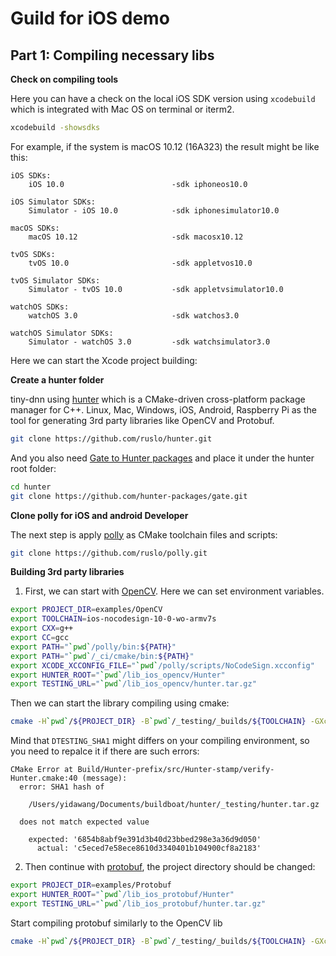 # Guild for iOS demo #
## Part 1: Compiling necessary libs ##
**Check on compiling tools**

Here you can have a check on the local iOS SDK version using ```xcodebuild``` which is integrated with Mac OS
on terminal or iterm2.
```bash
xcodebuild -showsdks
```
For example, if the system is macOS 10.12 (16A323) the result might be like this:

```
iOS SDKs:
	iOS 10.0                      	-sdk iphoneos10.0

iOS Simulator SDKs:
	Simulator - iOS 10.0          	-sdk iphonesimulator10.0

macOS SDKs:
	macOS 10.12                   	-sdk macosx10.12

tvOS SDKs:
	tvOS 10.0                     	-sdk appletvos10.0

tvOS Simulator SDKs:
	Simulator - tvOS 10.0         	-sdk appletvsimulator10.0

watchOS SDKs:
	watchOS 3.0                   	-sdk watchos3.0

watchOS Simulator SDKs:
	Simulator - watchOS 3.0       	-sdk watchsimulator3.0
```
Here we can start the Xcode project building:

**Create a hunter folder**

tiny-dnn using [hunter](https://github.com/ruslo/hunter) which is a CMake-driven cross-platform package manager for C++. Linux, Mac, Windows, iOS, Android, Raspberry Pi as the tool for generating 3rd party libraries like OpenCV and Protobuf.
```bash
git clone https://github.com/ruslo/hunter.git
```
And you also need [Gate to Hunter packages](https://github.com/hunter-packages/gate) and place it under the hunter root folder:
```bash
cd hunter
git clone https://github.com/hunter-packages/gate.git
```
**Clone polly for iOS and android Developer**

The next step is apply [polly](https://github.com/ruslo/polly) as CMake toolchain files and scripts:
```bash
git clone https://github.com/ruslo/polly.git
```
**Building 3rd party libraries**

1. First, we can start with [OpenCV](https://github.com/opencv/opencv). Here we can set environment variables.

```bash
export PROJECT_DIR=examples/OpenCV
export TOOLCHAIN=ios-nocodesign-10-0-wo-armv7s
export CXX=g++
export CC=gcc
export PATH="`pwd`/polly/bin:${PATH}"
export PATH="`pwd`/_ci/cmake/bin:${PATH}"
export XCODE_XCCONFIG_FILE="`pwd`/polly/scripts/NoCodeSign.xcconfig"
export HUNTER_ROOT="`pwd`/lib_ios_opencv/Hunter"
export TESTING_URL="`pwd`/lib_ios_opencv/hunter.tar.gz"
```
Then we can start the library compiling using cmake:
```bash
cmake -H`pwd`/${PROJECT_DIR} -B`pwd`/_testing/_builds/${TOOLCHAIN} -GXcode -DCMAKE_TOOLCHAIN_FILE=${HUNTER_ROOT}/polly/${TOOLCHAIN}.cmake -DCMAKE_VERBOSE_MAKEFILE=ON -DPOLLY_STATUS_DEBUG=ON -DHUNTER_STATUS_DEBUG=ON -DHUNTER_ROOT=${HUNTER_ROOT} -DTESTING_URL=${DTESTING_URL} -DTESTING_SHA1=c5eced7e58ece8610d3340401b104900cf8a2183 -DHUNTER_RUN_INSTALL=ON
```
Mind that ```DTESTING_SHA1``` might differs on your compiling environment, so you need to repalce it if there are such errors:
```
CMake Error at Build/Hunter-prefix/src/Hunter-stamp/verify-Hunter.cmake:40 (message):
  error: SHA1 hash of

    /Users/yidawang/Documents/buildboat/hunter/_testing/hunter.tar.gz

  does not match expected value

    expected: '6854b8abf9e391d3b40d23bbed298e3a36d9d050'
      actual: 'c5eced7e58ece8610d3340401b104900cf8a2183'
```

2. Then continue with [protobuf](https://github.com/google/protobuf), the project directory should be changed:

```bash
export PROJECT_DIR=examples/Protobuf
export HUNTER_ROOT="`pwd`/lib_ios_protobuf/Hunter"
export TESTING_URL="`pwd`/lib_ios_protobuf/hunter.tar.gz"
```
Start compiling protobuf similarly to the OpenCV lib
```bash
cmake -H`pwd`/${PROJECT_DIR} -B`pwd`/_testing/_builds/${TOOLCHAIN} -GXcode -DCMAKE_TOOLCHAIN_FILE=${HUNTER_ROOT}/polly/${TOOLCHAIN}.cmake -DCMAKE_VERBOSE_MAKEFILE=ON -DPOLLY_STATUS_DEBUG=ON -DHUNTER_STATUS_DEBUG=ON -DHUNTER_ROOT=${HUNTER_ROOT} -DTESTING_URL=${DTESTING_URL} -DTESTING_SHA1=b8b523e22b115f52b452b63fd9b6fe7c2e133aa6 -DHUNTER_RUN_INSTALL=ON
```
